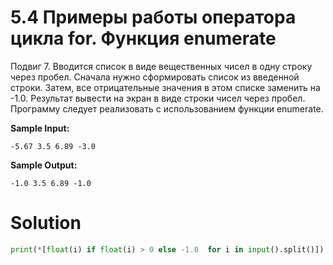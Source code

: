 # 5.4 Примеры работы оператора цикла for. Функция enumerate

Подвиг 7. Вводится список в виде вещественных чисел в одну строку через пробел. Сначала нужно сформировать список из введенной строки. Затем, все отрицательные значения в этом списке заменить на -1.0. Результат вывести на экран в виде строки чисел через пробел. Программу следует реализовать с использованием функции enumerate.

**Sample Input:**
```
-5.67 3.5 6.89 -3.0
```
**Sample Output:**
```
-1.0 3.5 6.89 -1.0
```

# Solution
```python
print(*[float(i) if float(i) > 0 else -1.0  for i in input().split()])
```